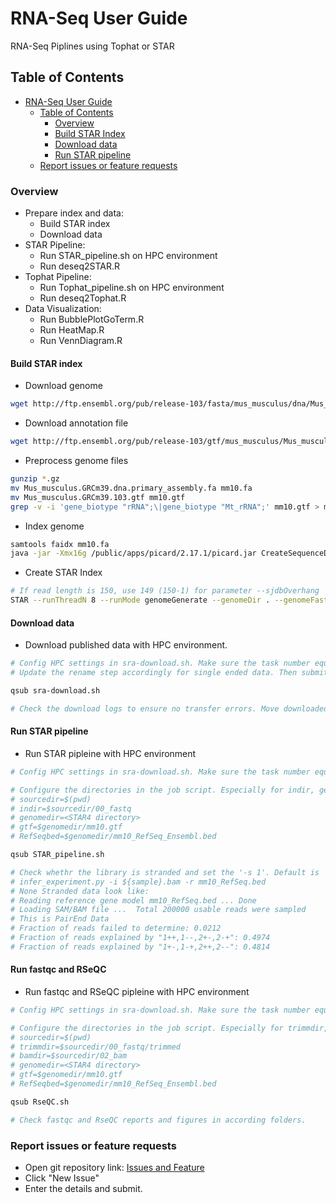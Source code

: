 # RNA-Seq User Guide

RNA-Seq Piplines using Tophat or STAR

## Table of Contents

- [RNA-Seq User Guide](#RNA-Seq-user-guide)
  - [Table of Contents](#table-of-contents)
    - [Overview](#running-the-pipeline)
    - [Build STAR Index](#build-star-index)
    - [Download data](#download-data)
    - [Run STAR pipeline](#run-star-pipeline)
  - [Report issues or feature requests](#report-issues-or-feature-requests)

### Overview

- Prepare index and data:
  - Build STAR index
  - Download data
- STAR Pipeline:
  - Run STAR_pipeline.sh on HPC environment
  - Run deseq2STAR.R
- Tophat Pipeline:
  - Run Tophat_pipeline.sh on HPC environment
  - Run deseq2Tophat.R
- Data Visualization:
  - Run BubblePlotGoTerm.R
  - Run HeatMap.R
  - Run VennDiagram.R

#### Build STAR index

- Download genome

```bash
wget http://ftp.ensembl.org/pub/release-103/fasta/mus_musculus/dna/Mus_musculus.GRCm39.dna.primary_assembly.fa.gz
```

- Download annotation file

```bash
wget http://ftp.ensembl.org/pub/release-103/gtf/mus_musculus/Mus_musculus.GRCm39.103.gtf.gz
```

- Preprocess genome files

```bash
gunzip *.gz
mv Mus_musculus.GRCm39.dna.primary_assembly.fa mm10.fa
mv Mus_musculus.GRCm39.103.gtf mm10.gtf
grep -v -i 'gene_biotype "rRNA";\|gene_biotype "Mt_rRNA";' mm10.gtf > mm10_no_rRNA.gtf
```

- Index genome

```bash
samtools faidx mm10.fa
java -jar -Xmx16g /public/apps/picard/2.17.1/picard.jar CreateSequenceDictionary R=mm10.fa O=mm10.dict
```

- Create STAR Index

```bash
# If read length is 150, use 149 (150-1) for parameter --sjdbOverhang
STAR --runThreadN 8 --runMode genomeGenerate --genomeDir . --genomeFastaFiles mm10.ERCC92.fa --sjdbGTFfile mm10.ERCC92.gtf --sjdbOverhang 149  --genomeChrBinNbits 18 --limitGenomeGenerateRAM 48524399488
```

#### Download data

- Download published data with HPC environment.

```bash
# Config HPC settings in sra-download.sh. Make sure the task number equals to the sample number. (eg. -t 1~9 means 9 sampels for download)
# Update the rename step accordingly for single ended data. Then submit the array jobs to HPC.

qsub sra-download.sh

# Check the download logs to ensure no transfer errors. Move downloaded data to indir in STAR_pipeline.sh after download jobs are completed.
```

#### Run STAR pipeline

- Run STAR pipleine with HPC environment

```bash
# Config HPC settings in sra-download.sh. Make sure the task number equals to the sample number. eg. '-t 1~12' means 12 sampels for download; '-pe smp 8' means using 8 cores of parallel environment(pe) "smp". You need to change it to your pe.

# Configure the directories in the job script. Especially for indir, genomedir, gtf, and RefSeqbed (RefSeqbed is used by infer_experiment.py(RSeQC) for checking library strand info)
# sourcedir=$(pwd)
# indir=$sourcedir/00_fastq
# genomedir=<STAR4 directory>
# gtf=$genomedir/mm10.gtf
# RefSeqbed=$genomedir/mm10_RefSeq_Ensembl.bed

qsub STAR_pipeline.sh

# Check whethr the library is stranded and set the '-s 1'. Default is '-s 0' for non-stranded library.
# infer_experiment.py -i ${sample}.bam -r mm10_RefSeq.bed
# None Stranded data look like:
# Reading reference gene model mm10_RefSeq.bed ... Done
# Loading SAM/BAM file ...  Total 200000 usable reads were sampled
# This is PairEnd Data
# Fraction of reads failed to determine: 0.0212
# Fraction of reads explained by "1++,1--,2+-,2-+": 0.4974
# Fraction of reads explained by "1+-,1-+,2++,2--": 0.4814

```

#### Run fastqc and RSeQC

- Run fastqc and RSeQC pipleine with HPC environment

```bash
# Config HPC settings in sra-download.sh. Make sure the task number equals to the sample number. eg. '-t 1~12' means 12 sampels for download; '-pe smp 8' means using 8 cores of parallel environment(pe) "smp". You need to change it to your pe.

# Configure the directories in the job script. Especially for trimmdir, bamdir (generated or copied from STAR_pipeline.sh), genomedir, and RefSeqbed
# sourcedir=$(pwd)
# trimmdir=$sourcedir/00_fastq/trimmed
# bamdir=$sourcedir/02_bam
# genomedir=<STAR4 directory>
# gtf=$genomedir/mm10.gtf
# RefSeqbed=$genomedir/mm10_RefSeq_Ensembl.bed

qsub RseQC.sh

# Check fastqc and RseQC reports and figures in according folders.
```

### Report issues or feature requests

- Open git repository link: [Issues and Feature](https://github.com/mikefeixu/RNA-Seq/issues)
- Click "New Issue"
- Enter the details and submit.

